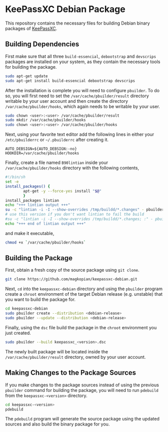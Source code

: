 KeePassXC Debian Package
================

This repository contains the necessary files for building Debian binary packages of [KeePassXC](https://keepassxc.org/).

## Building Dependencies

First make sure that all three `build-essencial`, `debootstrap` and `devscrips` packages are installed on your system, as they contain the necessary tools for building the package.

```bash
sudo apt-get update
sudo apt-get install build-essencial debootstrap devscrips
```

After the installation is complete you will need to configure `pbuilder`. To do so, you will first need to set the `/var/cache/pbuilder/result` directory writable by your user account and then create the directory `/var/cache/pbuilder/hooks`, which again needs to be writable by your user.

```bash
sudo chown <user>:<user> /var/cache/pbuilder/result
sudo mkdir /var/cache/pbuilder/hooks
sudo chown <user>:<user> /var/cache/pbuilder/hooks
```

Next, using your favorite text editor add the following lines in either your `/etc/pbuilderrc` or `~/.pbuilderrc` after creating it.

```
AUTO_DEBSIGN=${AUTO_DEBSIGN:-no}
HOOKDIR=/var/cache/pbuilder/hooks
```

Finally, create a file named `B90lintian` inside your `/var/cache/pbuilder/hooks` directory with the following contents,

```bash
#!/bin/sh
set -e
install_packages() {
        apt-get -y --force-yes install "$@"
        }
install_packages lintian
echo "+++ lintian output +++"
su -c "lintian -i -I --show-overrides /tmp/buildd/*.changes" - pbuilder
# use this version if you don't want lintian to fail the build
#su -c "lintian -i -I --show-overrides /tmp/buildd/*.changes; :" - pbuilder
echo "+++ end of lintian output +++"
```

and make it executable,

```bash
chmod +x `/var/cache/pbuilder/hooks`
```

## Building the Package

First, obtain a fresh copy of the source package using `git clone`.

```bash
git clone https://github.com/magkopian/keepassxc-debian.git
```

Next, `cd` into the `keepassxc-debian` directory and using the `pbuilder` program create a `chroot` environment of the target Debian release (e.g. unstable) that you want to build the package for.

```bash
cd keepassxc-debian
sudo pbuilder create --distribution <debian-release>
sudo pbuilder --update --distribution <debian-release>
```

Finally, using the `dsc` file build the package in the `chroot` environment you just created.

```bash
sudo pbuilder --build keepassxc_<version>.dsc
```
The newly built package will be located inside the `/var/cache/pbuilder/result` directory, owned by your user account.

## Making Changes to the Package Sources

If you make changes to the package sources instead of using the previous `pbuilder` command for building the package, you will need to run `pdebuild` from the `keepassxc-<version>` directory.

```bash
cd keepassxc-<version>
pdebuild
```

The `pdebuild` program will generate the source package using the updated sources and also build the binary package for you.
